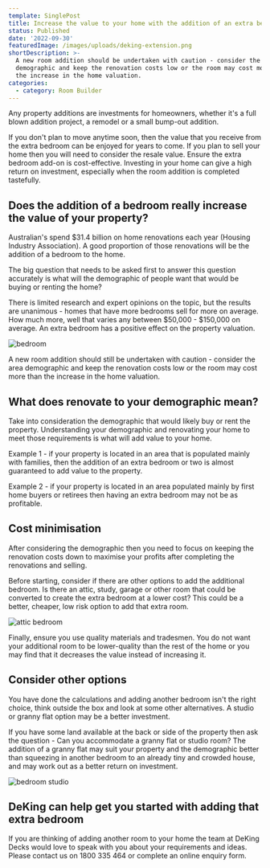 ```yaml
---
template: SinglePost
title: Increase the value to your home with the addition of an extra bedroom
status: Published
date: '2022-09-30'
featuredImage: /images/uploads/deking-extension.png
shortDescription: >-
  A new room addition should be undertaken with caution - consider the area
  demographic and keep the renovation costs low or the room may cost more than
  the increase in the home valuation.
categories:
  - category: Room Builder
---
```

Any property additions are investments for homeowners, whether it's a full blown addition project, a remodel or a small bump-out addition. 

If you don't plan to move anytime soon, then the value that you receive from the extra bedroom can be enjoyed for years to come. If you plan to sell your home then you will need to consider the resale value. Ensure the extra bedroom add-on is cost-effective. Investing in your home can give a high return on investment, especially when the room addition is completed tastefully.

## Does the addition of a bedroom really increase the value of your property?

Australian's spend $31.4 billion on home renovations each year (Housing Industry Association). A good proportion of those renovations will be the addition of a bedroom to the home.

The big question that needs to be asked first to answer this question accurately is what will the demographic of people want that would be buying or renting the home?

There is limited research and expert opinions on the topic, but the results are unanimous - homes that have more bedrooms sell for more on average. How much more, well that varies any between $50,000 - $150,000 on average. An extra bedroom has a positive effect on the property valuation.

![bedroom](/images/uploads/bedroom.png)

A new room addition should still be undertaken with caution - consider the area demographic and keep the renovation costs low or the room may cost more than the increase in the home valuation.

## What does renovate to your demographic mean?

Take into consideration the demographic that would likely buy or rent the property. Understanding your demographic and renovating your home to meet those requirements is what will add value to your home.

Example 1 - if your property is located in an area that is populated mainly with families, then the addition of an extra bedroom or two is almost guaranteed to add value to the property.

Example 2 - if your property is located in an area populated mainly by first home buyers or retirees then having an extra bedroom may not be as profitable.

## Cost minimisation

After considering the demographic then you need to focus on keeping the renovation costs down to maximise your profits after completing the renovations and selling.

Before starting, consider if there are other options to add the additional bedroom. Is there an attic, study, garage or other room that could be converted to create the extra bedroom at a lower cost? This could be a better, cheaper, low risk option to add that extra room.

![attic bedroom](/images/uploads/bedroom-attic-1.png)

Finally, ensure you use quality materials and tradesmen. You do not want your additional room to be lower-quality than the rest of the home or you may find that it decreases the value instead of increasing it.

## Consider other options

You have done the calculations and adding another bedroom isn't the right choice, think outside the box and look at some other alternatives. A studio or granny flat option may be a better investment.

If you have some land available at the back or side of the property then ask the question - Can you accommodate a granny flat or studio room? The addition of a granny flat may suit your property and the demographic better than squeezing in another bedroom to an already tiny and crowded house, and may work out as a better return on investment.

![bedroom studio](/images/uploads/bedroom-studio-extension.jpeg)

## DeKing can help get you started with adding that extra bedroom

If you are thinking of adding another room to your home the team at DeKing Decks would love to speak with you about your requirements and ideas. Please contact us on 1800 335 464 or complete an online enquiry form.
